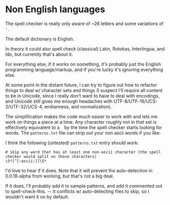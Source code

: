 # Non English languages

The spell checker is really only aware of ~26 letters and some variations of `'`.

The default dictionary is English.

In theory it could also spell check (classical) Latin, Rotokas, Interlingua, and Ido, but currently that's about it.

For everything else, if it works on something, it's probably just the English programming language/markup, and if you're lucky it's ignoring everything else.

At some point in the distant future, I can try to figure out how to refactor things to deal w/ character sets and things (I suspect I'll require all content to be in Unicode, since I really don't want to have to deal with encodings, and Unicode still gives me enough headaches with UTF-8/UTF-16/UCS-2/UTF-32/UCS-4, endianness, and normalization).

The simplification makes the code much easier to work with and lets me work on things a piece at a time. Any character roughly not in that set is effectively equivalent to a ` ` by the time the spell checker starts looking for words. The `patterns.txt` file can strip out your non ascii words if you like.

I think the following (untested) `patterns.txt` entry should work:
```
# skip any word that has at least one non-ascii character (the spell checker would split on those characters)
\S*[^[:ascii:]]\S*
```

I'd love to hear if it does. Note that it will prevent the auto-detection in 0.0.18-alpha from working, but that's not a big deal.

If it does, I'll probably add it to sample patterns, and add it commented out to spell-check-this. -- It conflicts w/ auto-detecting files to skip, so I wouldn't want it on by default.
